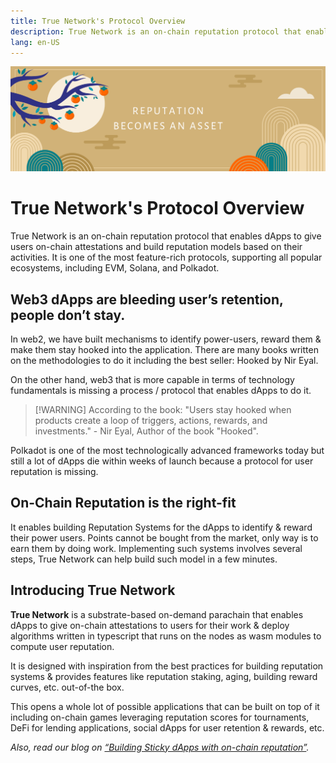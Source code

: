 ```yaml
---
title: True Network's Protocol Overview
description: True Network is an on-chain reputation protocol that enables dApps to give users on-chain attestations and build reputation models based on their activities. It is one of the most feature-rich protocols, supporting all popular ecosystems, including EVM, Solana, and Polkadot.
lang: en-US
---
```

![True Network Header](/assets/reputation-header.png)

# True Network's Protocol Overview

True Network is an on-chain reputation protocol that enables dApps to give users on-chain attestations and build reputation models based on their activities. It is one of the most feature-rich protocols, supporting all popular ecosystems, including EVM, Solana, and Polkadot.

## Web3 dApps are bleeding user’s retention, people don’t stay. 

In web2, we have built mechanisms to identify power-users, reward them & make them stay hooked into the application. There are many books written on the methodologies to do it including the best seller: Hooked by Nir Eyal.

On the other hand, web3 that is more capable in terms of technology fundamentals is missing a process / protocol that enables dApps to do it. 

> [!WARNING] According to the book:
> "Users stay hooked when products create a loop of triggers, actions, rewards, and investments." - Nir Eyal, Author of the book "Hooked".

Polkadot is one of the most technologically advanced frameworks today but still a lot of dApps die within weeks of launch because a protocol for user reputation is missing.

## On-Chain Reputation is the right-fit

It enables building Reputation Systems for the dApps to identify & reward their power users. Points cannot be bought from the market, only way is to earn them by doing work. Implementing such systems involves several steps, True Network can help build such model in a few minutes.

## Introducing True Network
**True Network** is a substrate-based on-demand parachain that enables dApps to give on-chain attestations to users for their work & deploy algorithms written in typescript that runs on the nodes as wasm modules to compute user reputation. 

It is designed with inspiration from the best practices for building reputation systems & provides features like reputation staking, aging, building reward curves, etc. out-of-the box.

This opens a whole lot of possible applications that can be built on top of it including on-chain games leveraging reputation scores for tournaments, DeFi for lending applications, social dApps for user retention & rewards, etc.

_Also, read our blog on [“Building Sticky dApps with on-chain reputation”](https://wiki.truenetwork.io/building-sticky-dapps)._

